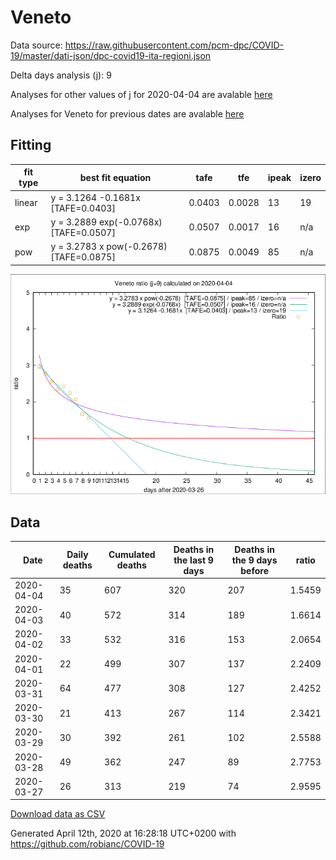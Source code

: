 # Veneto

Data source: https://raw.githubusercontent.com/pcm-dpc/COVID-19/master/dati-json/dpc-covid19-ita-regioni.json

Delta days analysis (j): 9

Analyses for other values of j for 2020-04-04 are avalable [here](../README.md)

Analyses for Veneto for previous dates are avalable [here](../../README.md)

## Fitting 
|fit type|best fit equation|tafe|tfe|ipeak|izero|
|-------|-----|--------|------|---|---|
|linear|y = 3.1264 -0.1681x  [TAFE=0.0403]|0.0403|0.0028|13|19|
|exp|y = 3.2889 exp(-0.0768x)  [TAFE=0.0507]|0.0507|0.0017|16|n/a|
|pow|y = 3.2783 x pow(-0.2678)  [TAFE=0.0875]|0.0875|0.0049|85|n/a|

![Plot](COVID-19_veneto_j9_2020-04-04.png)

## Data
|Date|Daily deaths|Cumulated deaths|Deaths in the last 9 days|Deaths in the 9 days before|ratio|
|----|----------|-----------|-------|--------------------|-----|
|2020-04-04|35|607|320|207|1.5459|
|2020-04-03|40|572|314|189|1.6614|
|2020-04-02|33|532|316|153|2.0654|
|2020-04-01|22|499|307|137|2.2409|
|2020-03-31|64|477|308|127|2.4252|
|2020-03-30|21|413|267|114|2.3421|
|2020-03-29|30|392|261|102|2.5588|
|2020-03-28|49|362|247|89|2.7753|
|2020-03-27|26|313|219|74|2.9595|

[Download data as CSV](COVID-19_veneto_j9_2020-04-04.csv)

Generated April 12th, 2020 at 16:28:18 UTC+0200 with https://github.com/robianc/COVID-19
